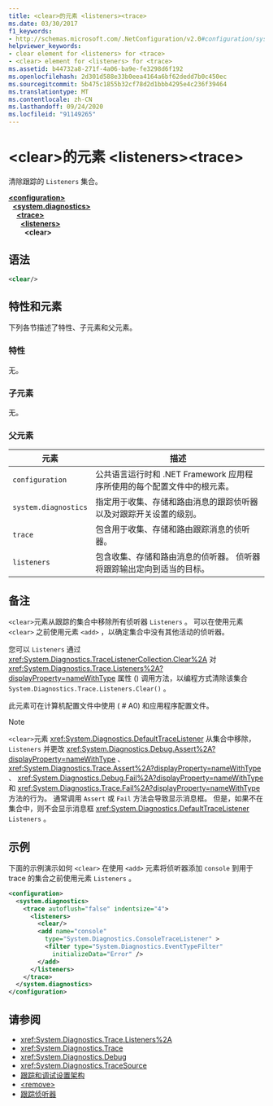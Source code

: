 ```yaml
---
title: <clear>的元素 <listeners><trace>
ms.date: 03/30/2017
f1_keywords:
- http://schemas.microsoft.com/.NetConfiguration/v2.0#configuration/system.diagnostics/trace/listeners/clear
helpviewer_keywords:
- clear element for <listeners> for <trace>
- <clear> element for <listeners> for <trace>
ms.assetid: b44732a8-271f-4a06-ba9e-fe3298d6f192
ms.openlocfilehash: 2d301d588e33b0eea4164a6bf62dedd7b0c450ec
ms.sourcegitcommit: 5b475c1855b32cf78d2d1bbb4295e4c236f39464
ms.translationtype: MT
ms.contentlocale: zh-CN
ms.lasthandoff: 09/24/2020
ms.locfileid: "91149265"
---
```

# <a name="clear-element-for-listeners-for-trace"></a>\<clear>的元素 \<listeners>\<trace>

清除跟踪的 `Listeners` 集合。  

[**\<configuration>**](../configuration-element.md)\
&nbsp;&nbsp;[**\<system.diagnostics>**](system-diagnostics-element.md)\
&nbsp;&nbsp;&nbsp;&nbsp;[**\<trace>**](trace-element.md)\
&nbsp;&nbsp;&nbsp;&nbsp;&nbsp;&nbsp;[**\<listeners>**](listeners-element-for-trace.md)\
&nbsp;&nbsp;&nbsp;&nbsp;&nbsp;&nbsp;&nbsp;&nbsp;**\<clear>**

## <a name="syntax"></a>语法  
  
```xml  
<clear/>  
```  
  
## <a name="attributes-and-elements"></a>特性和元素  

 下列各节描述了特性、子元素和父元素。  
  
### <a name="attributes"></a>特性  

 无。  
  
### <a name="child-elements"></a>子元素  

 无。  
  
### <a name="parent-elements"></a>父元素  
  
|元素|描述|  
|-------------|-----------------|  
|`configuration`|公共语言运行时和 .NET Framework 应用程序所使用的每个配置文件中的根元素。|  
|`system.diagnostics`|指定用于收集、存储和路由消息的跟踪侦听器以及对跟踪开关设置的级别。|  
|`trace`|包含用于收集、存储和路由跟踪消息的侦听器。|  
|`listeners`|包含收集、存储和路由消息的侦听器。 侦听器将跟踪输出定向到适当的目标。|  
  
## <a name="remarks"></a>备注  

 `<clear>`元素从跟踪的集合中移除所有侦听器 `Listeners` 。 可以在使用元素 `<clear>` 之前使用元素 `<add>` ，以确定集合中没有其他活动的侦听器。  
  
 您可以 `Listeners` 通过 <xref:System.Diagnostics.TraceListenerCollection.Clear%2A> 对 <xref:System.Diagnostics.Trace.Listeners%2A?displayProperty=nameWithType> 属性 () 调用方法，以编程方式清除该集合 `System.Diagnostics.Trace.Listeners.Clear()` 。  
  
 此元素可在计算机配置文件中使用 ( # A0) 和应用程序配置文件。  
  
> [!NOTE]
> `<clear>`元素 <xref:System.Diagnostics.DefaultTraceListener> 从集合中移除， `Listeners` 并更改 <xref:System.Diagnostics.Debug.Assert%2A?displayProperty=nameWithType> 、 <xref:System.Diagnostics.Trace.Assert%2A?displayProperty=nameWithType> 、 <xref:System.Diagnostics.Debug.Fail%2A?displayProperty=nameWithType> 和 <xref:System.Diagnostics.Trace.Fail%2A?displayProperty=nameWithType> 方法的行为。 通常调用 `Assert` 或 `Fail` 方法会导致显示消息框。 但是，如果不在集合中，则不会显示消息框 <xref:System.Diagnostics.DefaultTraceListener> `Listeners` 。  
  
## <a name="example"></a>示例  

 下面的示例演示如何 `<clear>` 在使用 `<add>` 元素将侦听器添加 `console` 到用于 trace 的集合之前使用元素 `Listeners` 。  
  
```xml  
<configuration>  
  <system.diagnostics>  
    <trace autoflush="false" indentsize="4">  
      <listeners>  
        <clear/>  
        <add name="console"
          type="System.Diagnostics.ConsoleTraceListener" >  
          <filter type="System.Diagnostics.EventTypeFilter"
            initializeData="Error" />  
        </add>  
      </listeners>  
    </trace>  
  </system.diagnostics>  
</configuration>
```  
  
## <a name="see-also"></a>请参阅

- <xref:System.Diagnostics.Trace.Listeners%2A>
- <xref:System.Diagnostics.Trace>
- <xref:System.Diagnostics.Debug>
- <xref:System.Diagnostics.TraceSource>
- [跟踪和调试设置架构](index.md)
- [\<remove>](remove-element-for-listeners-for-trace.md)
- [跟踪侦听器](../../../debug-trace-profile/trace-listeners.md)
